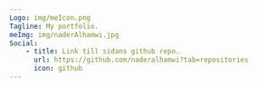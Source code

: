 ```yaml
---
Logo: img/meIcon.png
Tagline: My portfolio.
meImg: img/naderAlhamwi.jpg
Social:
    - title: Link till sidans github repo.
      url: https://github.com/naderalhamwi?tab=repositories
      icon: github
---
```

